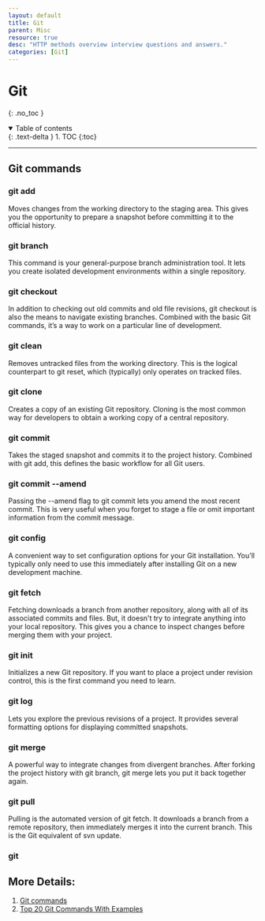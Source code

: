 ```yaml
---
layout: default
title: Git
parent: Misc
resource: true
desc: "HTTP methods overview interview questions and answers."
categories: [Git]
---
```


# Git
{: .no_toc }

<details open markdown="block">
  <summary>
    Table of contents
  </summary>
  {: .text-delta }
1. TOC
{:toc}
</details>

---

## Git commands

### git add

Moves changes from the working directory to the staging area. This gives you the opportunity to prepare a snapshot before committing it to the official history.




### git branch

This command is your general-purpose branch administration tool. It lets you create isolated development environments within a single repository.

    
### git checkout

In addition to checking out old commits and old file revisions, git checkout is also the means to navigate existing branches. Combined with the basic Git commands, it’s a way to work on a particular line of development.


### git clean

Removes untracked files from the working directory. This is the logical counterpart to git reset, which (typically) only operates on tracked files.

### git clone
Creates a copy of an existing Git repository. Cloning is the most common way for developers to obtain a working copy of a central repository.

### git commit

Takes the staged snapshot and commits it to the project history. Combined with git add, this defines the basic workflow for all Git users.

### git  commit --amend

Passing the --amend flag to git commit lets you amend the most recent commit. This is very useful when you forget to stage a file or omit important information from the commit message.


### git config

A convenient way to set configuration options for your Git installation. You’ll typically only need to use this immediately after installing Git on a new development machine.

### git fetch

Fetching downloads a branch from another repository, along with all of its associated commits and files. But, it doesn't try to integrate anything into your local repository. This gives you a chance to inspect changes before merging them with your project.


### git init

Initializes a new Git repository. If you want to place a project under revision control, this is the first command you need to learn.

### git log

Lets you explore the previous revisions of a project. It provides several formatting options for displaying committed snapshots.


### git merge

A powerful way to integrate changes from divergent branches. After forking the project history with git branch, git merge lets you put it back together again.

### git pull

Pulling is the automated version of git fetch. It downloads a branch from a remote repository, then immediately merges it into the current branch. This is the Git equivalent of svn update.


### git


## More Details:
1. [Git commands](https://www.atlassian.com/git/glossary)
2. [Top 20 Git Commands With Examples](https://dzone.com/articles/top-20-git-commands-with-examples)



